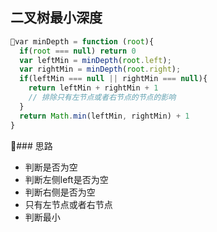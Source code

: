 ## 二叉树最小深度
```js
var minDepth = function (root){
  if(root === null) return 0
  var leftMin = minDepth(root.left);
  var rightMin = minDepth(root.right);
  if(leftMin === null || rightMin === null){
    return leftMin + rightMin + 1  
    // 排除只有左节点或者右节点的节点的影响
  }
  return Math.min(leftMin, rightMin) + 1
}
```
### 思路
- 判断是否为空 
- 判断左侧left是否为空
- 判断右侧是否为空
- 只有左节点或者右节点
- 判断最小
